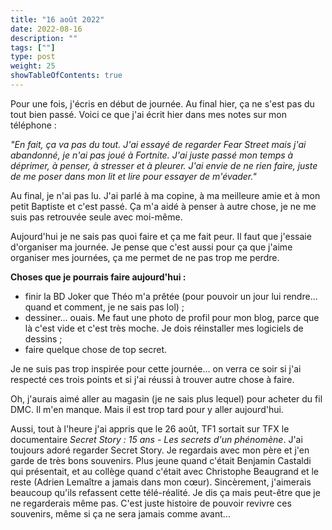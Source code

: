 ```yaml
---
title: "16 août 2022"
date: 2022-08-16
description: ""
tags: [""]
type: post
weight: 25
showTableOfContents: true
---
```


Pour une fois, j'écris en début de journée. Au final hier, ça ne s'est pas du tout bien passé. Voici ce que j'ai écrit hier dans mes notes sur mon téléphone :

*"En fait, ça va pas du tout. J'ai essayé de regarder Fear Street mais j'ai abandonné, je n'ai pas joué à Fortnite. J'ai juste passé mon temps à déprimer, à penser, à stresser et à pleurer. J'ai envie de ne rien faire, juste de me poser dans mon lit et lire pour essayer de m'évader."*

Au final, je n'ai pas lu. J'ai parlé à ma copine, à ma meilleure amie et à mon petit Baptiste et c'est passé. Ça m'a aidé à penser à autre chose, je ne me suis pas retrouvée seule avec moi-même.

Aujourd'hui je ne sais pas quoi faire et ça me fait peur. Il faut que j'essaie d'organiser ma journée. Je pense que c'est aussi pour ça que j'aime organiser mes journées, ça me permet de ne pas trop me perdre.

**Choses que je pourrais faire aujourd'hui :**
- finir la BD Joker que Théo m'a prêtée (pour pouvoir un jour lui rendre... quand et comment, je ne sais pas lol) ;
- dessiner... ouais. Me faut une photo de profil pour mon blog, parce que là c'est vide et c'est très moche. Je dois réinstaller mes logiciels de dessins ;
- faire quelque chose de top secret.


Je ne suis pas trop inspirée pour cette journée... on verra ce soir si j'ai respecté ces trois points et si j'ai réussi à trouver autre chose à faire.

Oh, j'aurais aimé aller au magasin (je ne sais plus lequel) pour acheter du fil DMC. Il m'en manque. Mais il est trop tard pour y aller aujourd'hui.

Aussi, tout à l'heure j'ai appris que le 26 août, TF1 sortait sur TFX le documentaire *Secret Story : 15 ans - Les secrets d'un phénomène*. J'ai toujours adoré regarder Secret Story. Je regardais avec mon père et j'en garde de très bons souvenirs. Plus jeune quand c'était Benjamin Castaldi qui présentait, et au collège quand c'était avec Christophe Beaugrand et le reste (Adrien Lemaître a jamais dans mon cœur). Sincèrement, j'aimerais beaucoup qu'ils refassent cette télé-réalité. Je dis ça mais peut-être que je ne regarderais même pas. C'est juste histoire de pouvoir revivre ces souvenirs, même si ça ne sera jamais comme avant...